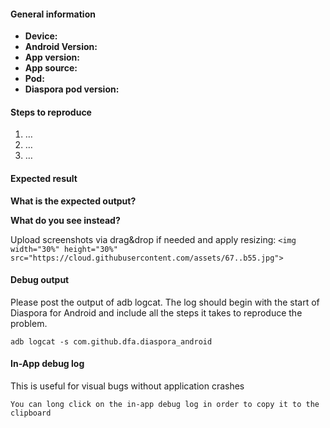 #### General information


* **Device:**   <!-- eg Nexus 5 -->
* **Android Version:**  <!--eg Android 6.0.1 -->
* **App version:**  <!-- See in About -> Debug. eg 0.1.5, or commit -->
* **App source:**  <!--F-Droid, self build (latest HEAD)  -- Can be left blank if not related -->
* **Pod:** <!--eg pod.geraspora.de -- Can be left blank if not related -->
* **Diaspora pod version:** <!--eg 0.5.99.0-p9bd2337c  (can be found on the bottom)  -- Can be left blank if not related -->


<!--
I have:

- searched open and closed issues for duplicates
- read <https://github.com/Diaspora-for-Android/diaspora-android/blob/master/CONTRIBUTING.md>
- not submitted translations - see [Crowdin](https://crowdin.com/project/diaspora-for-android/invite)  
-->

#### Steps to reproduce

1. …
2. …
3. …


#### Expected result
**What is the expected output?** 

**What do you see instead?**


Upload screenshots via drag&drop if needed and apply resizing:
`<img width="30%" height="30%" src="https://cloud.githubusercontent.com/assets/67..b55.jpg">`


#### Debug output

Please post the output of adb logcat. The log should begin with the start of Diaspora for Android and include all the steps it takes to reproduce the problem.

````
adb logcat -s com.github.dfa.diaspora_android
````

#### In-App debug log

This is useful for visual bugs without application crashes

````
You can long click on the in-app debug log in order to copy it to the clipboard
````
